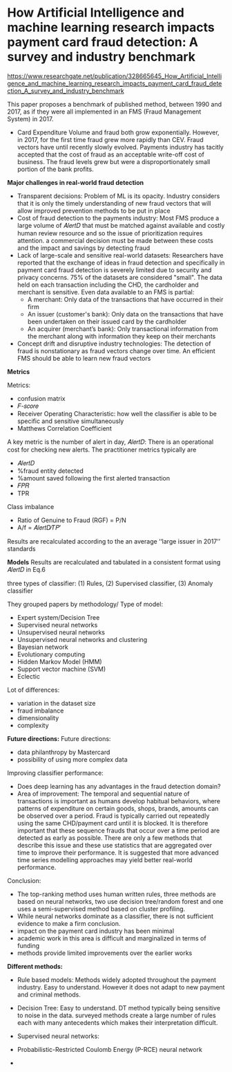 # How Artificial Intelligence and machine learning research impacts payment card fraud detection: A survey and industry benchmark

https://www.researchgate.net/publication/328665645_How_Artificial_Intelligence_and_machine_learning_research_impacts_payment_card_fraud_detection_A_survey_and_industry_benchmark

This paper proposes a benchmark of published method, between 1990 and 2017, as if they were all implemented in an FMS (Fraud Management System) in 2017.

- Card Expenditure Volume and fraud both grow exponentially. However, in 2017, for the first time fraud grew more rapidly than CEV. Fraud vectors have until recently slowly evolved. Payments industry has tacitly accepted that the cost of fraud as an acceptable write-off cost of business. The fraud levels grew but were a disproportionately small portion of the bank profits.

**Major challenges in real-world fraud detection**
- Transparent decisions: Problem of ML is its opacity. Industry considers that it is only the timely understanding of new fraud vectors that will allow improved prevention methods to be put in place
- Cost of fraud detection to the payments industry: Most FMS produce a large volume of 𝐴𝑙𝑒𝑟𝑡𝐷 that must be matched against available and costly human review resource and so the issue of prioritization requires attention. a commercial decision must be made between these costs and the impact and savings by detecting fraud
- Lack of large-scale and sensitive real-world datasets: Researchers have reported that the exchange of ideas in fraud detection and specifically in payment card fraud detection is severely limited due to security and privacy concerns. 75% of the datasets are considered "small".
The data held on each transaction including the CHD, the cardholder and merchant is sensitive. 
Even data available to an FMS is partial:
  - A merchant: Only data of the transactions that have occurred in their firm
  - An issuer (customer's bank):  Only data on the transactions that have been undertaken on their issued card by the cardholder
  - An acquirer (merchant’s bank): Only transactional information from the merchant along with information they keep on their merchants
- Concept drift and disruptive industry technologies: The detection of fraud is nonstationary as fraud vectors change over time. An efficient FMS should be able to learn new fraud vectors

**Metrics**

Metrics:
- confusion matrix
- 𝐹-𝑠𝑐𝑜𝑟𝑒
- Receiver Operating Characteristic: how well the classifier is able to be specific and sensitive simultaneously
- Matthews Correlation Coefficient

A key metric is the number of alert in day, 𝐴𝑙𝑒𝑟𝑡𝐷: There is an operational cost for checking new alerts.
The practitioner metrics typically are
- 𝐴𝑙𝑒𝑟𝑡𝐷
- %fraud entity detected
- %amount saved following the first alerted transaction
- 𝐹𝑃𝑅
- TPR

Class imbalance
- Ratio of Genuine to Fraud (RGF) = P/N
- A/f = 𝐴𝑙𝑒𝑟𝑡𝐷∕𝑇𝑃′

Results are recalculated according to the an average ‘‘large issuer in 2017’’ standards


**Models**
Results are recalculated and tabulated in a consistent format using 𝐴𝑙𝑒𝑟𝑡𝐷 in Eq.6

three types of classifier: (1) Rules, (2) Supervised classifier, (3) Anomaly classifier

They grouped papers by methodology/ Type of model:
- Expert system/Decision Tree
- Supervised neural networks
- Unsupervised neural networks
- Unsupervised neural networks and clustering
- Bayesian network
- Evolutionary computing
- Hidden Markov Model (HMM)
- Support vector machine (SVM)
- Eclectic

Lot of differences:
- variation in the dataset size
- fraud imbalance
- dimensionality
- complexity

**Future directions:**
Future directions:
- data philanthropy by Mastercard
- possibility of using more complex data

Improving classifier performance:
- Does deep learning has any advantages in the fraud detection domain?
- Area of improvement: The temporal and sequential nature of transactions is important as humans develop habitual behaviors, where patterns of expenditure on certain goods, shops, brands, amounts can be observed over a period. Fraud is typically carried out repeatedly using the same CHD/payment card until it is blocked. It is therefore important that these sequence frauds that occur over a time period are detected as early as possible. There are only a few methods that describe this issue and these use statistics that are aggregated over time to improve their performance. It is suggested that more advanced time series modelling approaches may yield better real-world performance.


Conclusion:
- The top-ranking method uses human written rules, three methods are based on neural networks, two use decision tree/random forest and one uses a semi-supervised method based on cluster profiling. 
- While neural networks dominate as a classifier, there is not sufficient evidence to make a firm conclusion.
- impact on the payment card industry has been minimal
- academic work in this area is difficult and marginalized in terms of funding
- methods provide limited improvements over the earlier works

**Different methods:**

- Rule based models: Methods widely adopted throughout the payment industry. Easy to understand. However it does not adapt to new payment and criminal methods.
- Decision Tree: Easy to understand. DT method typically being sensitive to noise in the data. surveyed methods create a large number of rules each with many antecedents which makes their interpretation difficult.

- Supervised neural networks: 
- Probabilistic-Restricted Coulomb Energy (P-RCE) neural network
-
